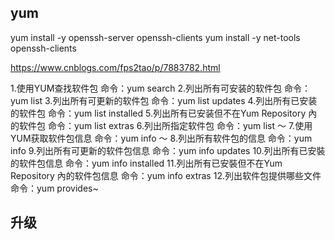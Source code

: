 ## yum

yum install -y  openssh-server openssh-clients
yum install -y net-tools openssh-clients

https://www.cnblogs.com/fps2tao/p/7883782.html

1.使用YUM查找软件包
 命令：yum search
 2.列出所有可安装的软件包
 命令：yum list
 3.列出所有可更新的软件包
 命令：yum list updates
 4.列出所有已安装的软件包
 命令：yum list installed
 5.列出所有已安装但不在Yum Repository 內的软件包
 命令：yum list extras
 6.列出所指定软件包
 命令：yum list ～
 7.使用YUM获取软件包信息
 命令：yum info ～
 8.列出所有软件包的信息
 命令：yum info
 9.列出所有可更新的软件包信息
 命令：yum info updates
 10.列出所有已安裝的软件包信息
 命令：yum info installed
 11.列出所有已安裝但不在Yum Repository 內的软件包信息
 命令：yum info extras
 12.列出软件包提供哪些文件
 命令：yum provides~


## 升级